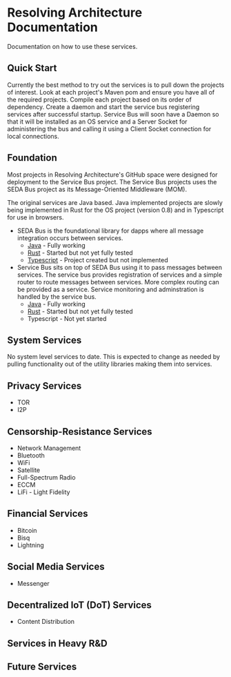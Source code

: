 # Resolving Architecture Documentation
Documentation on how to use these services.

## Quick Start
Currently the best method to try out the services is to pull down the projects of interest.
Look at each project's Maven pom and ensure you have all of the required projects.
Compile each project based on its order of dependency. Create a daemon and start the service bus
registering services after successful startup. Service Bus will soon have a Daemon so that it 
will be installed as an OS service and a Server Socket for administering the bus and calling it
using a Client Socket connection for local connections.


## Foundation
Most projects in Resolving Architecture's GitHub space were designed for deployment to the Service Bus project.
The Service Bus projects uses the SEDA Bus project as its Message-Oriented Middleware (MOM).

The original services are Java based. Java implemented projects are slowly being implemented in Rust for the OS project
(version 0.8) and in Typescript for use in browsers.

* SEDA Bus is the foundational library for dapps where all message integration occurs between services.
    * [Java](https://github.com/resolvingarchitecture/seda-bus-java) - Fully working
    * [Rust](https://github.com/resolvingarchitecture/seda-bus) - Started but not yet fully tested
    * [Typescript](https://github.com/resolvingarchitecture/seda-bus-ts) - Project created but not implemented
* Service Bus sits on top of SEDA Bus using it to pass messages between services. The service bus provides registration of services and a simple router to route messages between services. More complex routing can be provided as a service. Service monitoring and adminstration is handled by the service bus.
    * [Java](https://github.com/resolvingarchitecture/service-bus-java) - Fully working
    * [Rust](https://github.com/resolvingarchitecture/service-bus) - Started but not yet fully tested
    * Typescript - Not yet started

## System Services
No system level services to date. This is expected to change as needed by pulling functionality out of the
utility libraries making them into services.

## Privacy Services
* TOR
* I2P

## Censorship-Resistance Services
* Network Management
* Bluetooth
* WiFi
* Satellite
* Full-Spectrum Radio
* ECCM
* LiFi - Light Fidelity

## Financial Services
* Bitcoin
* Bisq
* Lightning

## Social Media Services
* Messenger

## Decentralized IoT (DoT) Services
* Content Distribution

## Services in Heavy R&D


## Future Services

